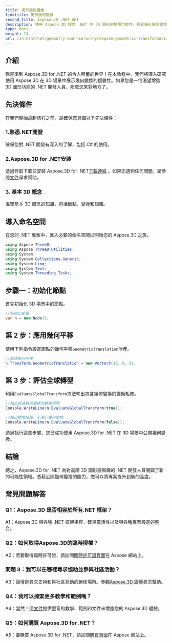 ```yaml
---
title: 揭示幾何變換
linktitle: 揭示幾何變換
second_title: Aspose.3D .NET API
description: 使用 Aspose.3D 探索 .NET 中 3D 圖形的無限可能性。輕鬆揭示幾何變換。
type: docs
weight: 13
url: /zh-hant/net/geometry-and-hierarchy/expose-geometric-transformation/
---
```

## 介紹

歡迎來到 Aspose.3D for .NET 的令人興奮的世界！在本教程中，我們將深入研究使用 Aspose.3D 在 3D 場景中展示幾何變換的複雜性。如果您是一位渴望增強 3D 圖形功能的 .NET 開發人員，那麼您來對地方了。

## 先決條件

在我們開始這趟旅程之前，請確保您具備以下先決條件：

### 1.熟悉.NET開發

確保您對 .NET 開發有深入的了解，包括 C# 的使用。

### 2.Aspose.3D for .NET安裝

透過存取下載並安裝 Aspose.3D for .NET[下載連結](https://releases.aspose.com/3d/net/) 。如果您遇到任何問題，請參閱[文件](https://reference.aspose.com/3d/net/)尋求幫助。

### 3. 基本 3D 概念

溫習基本 3D 概念的知識，包括節點、變換和矩陣。

## 導入命名空間

在您的 .NET 專案中，匯入必要的命名空間以開始您的 Aspose.3D 之旅。

```csharp
using Aspose.ThreeD;
using Aspose.ThreeD.Utilities;
using System;
using System.Collections.Generic;
using System.Linq;
using System.Text;
using System.Threading.Tasks;
```

## 步驟一：初始化節點

首先初始化 3D 場景中的節點。

```csharp
//初始化節點
var n = new Node();
```

## 第 2 步：應用幾何平移

使用下列指令設定節點的幾何平移`GeometricTranslation`財產。

```csharp
//取得幾何平移
n.Transform.GeometricTranslation = new Vector3(10, 0, 0);
```

## 第 3 步：評估全球轉型

利用`EvaluateGlobalTransform`方法輸出包含幾何變換的變換矩陣。

```csharp
//輸出經過幾何變換的變換矩陣
Console.WriteLine(n.EvaluateGlobalTransform(true));

//輸出變換矩陣，不進行幾何變換
Console.WriteLine(n.EvaluateGlobalTransform(false));
```

透過執行這些步驟，您已成功使用 Aspose.3D for .NET 在 3D 場景中公開幾何變換。

## 結論

總之，Aspose.3D for .NET 為對高階 3D 圖形感興趣的 .NET 開發人員開闢了新的可能性領域。憑藉公開幾何變換的能力，您可以將專案提升到新的高度。

## 常見問題解答

### Q1：Aspose.3D 是否相容於所有.NET 框架？

A1：Aspose.3D 與各種 .NET 框架相容，確保靈活性以及與各種專案設定的整合。

### Q2：如何取得Aspose.3D的臨時授權？

 A2：若要取得臨時許可證，請訪問[臨時許可證頁面](https://purchase.aspose.com/temporary-license/)在 Aspose 網站上。

### 問題 3：我可以在哪裡尋求協助並參與社區活動？

 A3：論壇是尋求支持和與社區互動的絕佳場所。參觀[Aspose.3D 論壇](https://forum.aspose.com/c/3d/18)尋求幫助。

### Q4：我可以探索更多教學和範例嗎？

 A4：當然！這[文件](https://reference.aspose.com/3d/net/)提供豐富的教學、範例和文件來增強您的 Aspose.3D 體驗。

### Q5：如何購買 Aspose.3D for .NET？

 A5：要購買 Aspose.3D for .NET，請訪問[購買頁面](https://purchase.aspose.com/buy)在 Aspose 網站上。